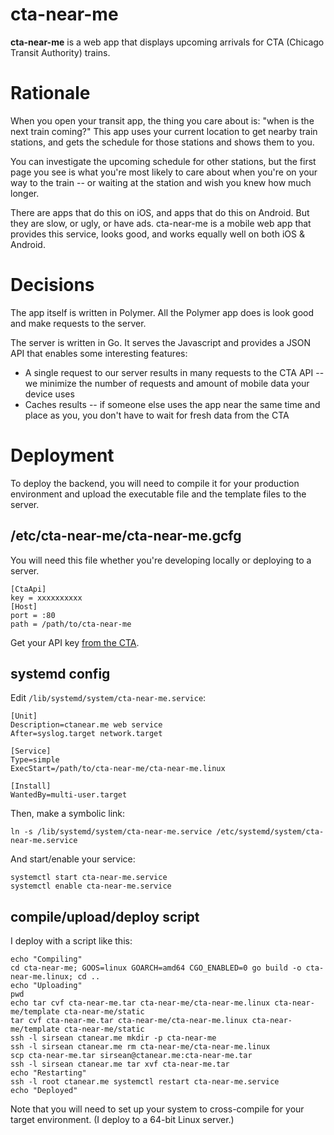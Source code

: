 cta-near-me
===========

**cta-near-me** is a web app that displays upcoming arrivals for CTA (Chicago Transit Authority) trains.

# Rationale

When you open your transit app, the thing you care about is: "when is the next train coming?" This app uses your current location to get nearby train stations, and gets the schedule for those stations and shows them to you.

You can investigate the upcoming schedule for other stations, but the first page you see is what you're most likely to care about when you're on your way to the train -- or waiting at the station and wish you knew how much longer.

There are apps that do this on iOS, and apps that do this on Android. But they are slow, or ugly, or have ads. cta-near-me is a mobile web app that provides this service, looks good, and works equally well on both iOS & Android.

# Decisions

The app itself is written in Polymer. All the Polymer app does is look good and make requests to the server.

The server is written in Go. It serves the Javascript and provides a JSON API that enables some interesting features:

- A single request to our server results in many requests to the CTA API -- we minimize the number of requests and amount of mobile data your device uses
- Caches results -- if someone else uses the app near the same time and place as you, you don't have to wait for fresh data from the CTA

# Deployment

To deploy the backend, you will need to compile it for your production environment and upload the executable file and the template files to the server.

## /etc/cta-near-me/cta-near-me.gcfg

You will need this file whether you're developing locally or deploying to a server.

```
[CtaApi]
key = xxxxxxxxxx
[Host]
port = :80
path = /path/to/cta-near-me
```

Get your API key [from the CTA](http://www.transitchicago.com/developers/traintracker.aspx).

## systemd config

Edit `/lib/systemd/system/cta-near-me.service`:

```
[Unit]
Description=ctanear.me web service
After=syslog.target network.target

[Service]
Type=simple
ExecStart=/path/to/cta-near-me/cta-near-me.linux

[Install]
WantedBy=multi-user.target
```

Then, make a symbolic link:

```
ln -s /lib/systemd/system/cta-near-me.service /etc/systemd/system/cta-near-me.service
```

And start/enable your service:

```
systemctl start cta-near-me.service
systemctl enable cta-near-me.service
```

## compile/upload/deploy script

I deploy with a script like this:

```
echo "Compiling"
cd cta-near-me; GOOS=linux GOARCH=amd64 CGO_ENABLED=0 go build -o cta-near-me.linux; cd ..
echo "Uploading"
pwd
echo tar cvf cta-near-me.tar cta-near-me/cta-near-me.linux cta-near-me/template cta-near-me/static
tar cvf cta-near-me.tar cta-near-me/cta-near-me.linux cta-near-me/template cta-near-me/static
ssh -l sirsean ctanear.me mkdir -p cta-near-me
ssh -l sirsean ctanear.me rm cta-near-me/cta-near-me.linux
scp cta-near-me.tar sirsean@ctanear.me:cta-near-me.tar
ssh -l sirsean ctanear.me tar xvf cta-near-me.tar
echo "Restarting"
ssh -l root ctanear.me systemctl restart cta-near-me.service
echo "Deployed"

```

Note that you will need to set up your system to cross-compile for your target environment. (I deploy to a 64-bit Linux server.)

